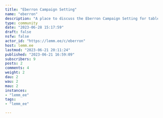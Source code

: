 ```yaml
---
title: "Eberron Campaign Setting" 
name: "eberron"
description: "A place to discuss the Eberron Campaign Setting for tabletop roleplaying games.  [Getting Started with the World of Eberron](https://lemm.ee/post/209789)"
type: community
date: "2023-06-28 15:17:59"
draft: false
nsfw: false
actor_id: "https://lemm.ee/c/eberron"
host: lemm.ee
lastmod: "2023-06-21 20:11:24"
published: "2023-06-21 16:59:09"
subscribers: 9
posts: 2
comments: 4
weight: 2
dau: 2
wau: 2
mau: 2
instances:
- "lemm_ee"
tags: 
- "lemm_ee"

---
```

